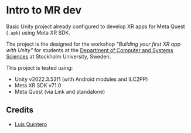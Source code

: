 # Intro to MR dev
 
Basic Unity project already configured to develop XR apps for Meta Quest (`.apk`) using Meta XR SDK.

The project is the designed for the workshop *"Building your first XR app with Unity"* for students at the [Department of Computer and Systems Sciences][DSV] at Stockholm University, Sweden.

This project is tested using:
- Unity v2022.3.53f1 (with Android modules and ILC2PP)
- Meta XR SDK v71.0
- Meta Quest (via Link and standalone)



## Credits

- [Luis Quintero][luisqtr]

<!-- References -->
[DSV]: https://dsv.su.se/
[luisqtr]: https://luisqtr.com/